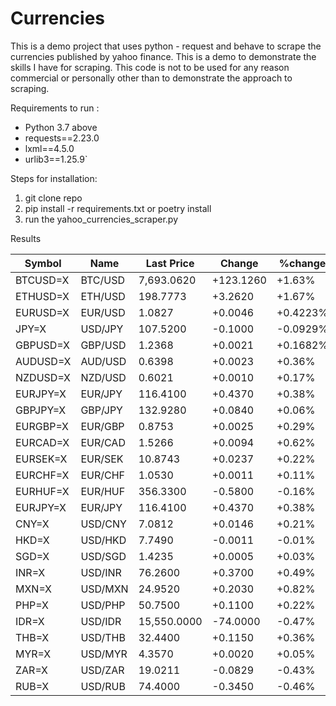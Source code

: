 # Currencies

This is a demo project that uses python - request and behave to scrape the currencies published by yahoo finance. This is a demo to demonstrate the skills I have for scraping. This code is not to be used for any reason commercial or personally other than to demonstrate the approach to scraping.

Requirements to run :

* Python 3.7 above
* requests==2.23.0
* lxml==4.5.0
* urlib3==1.25.9`

Steps for installation:

1. git clone repo
1. pip install -r requirements.txt or poetry install
1. run the yahoo_currencies_scraper.py


Results

|Symbol    |Name                |Last Price     |Change         |%change        |
|----------|-------------------|---------------|---------------|---------------|
|BTCUSD=X  |BTC/USD             |7,693.0620     |+123.1260      |+1.63%         |
|ETHUSD=X  |ETH/USD             |198.7773       |+3.2620        |+1.67%         |
|EURUSD=X  |EUR/USD             |1.0827         |+0.0046        |+0.4223%       |
|JPY=X     |USD/JPY             |107.5200       |-0.1000        |-0.0929%       |
|GBPUSD=X  |GBP/USD             |1.2368         |+0.0021        |+0.1682%       |
|AUDUSD=X  |AUD/USD             |0.6398         |+0.0023        |+0.36%         |
|NZDUSD=X  |NZD/USD             |0.6021         |+0.0010        |+0.17%         |
|EURJPY=X  |EUR/JPY             |116.4100       |+0.4370        |+0.38%         |
|GBPJPY=X  |GBP/JPY             |132.9280       |+0.0840        |+0.06%         |
|EURGBP=X  |EUR/GBP             |0.8753         |+0.0025        |+0.29%         |
|EURCAD=X  |EUR/CAD             |1.5266         |+0.0094        |+0.62%         |
|EURSEK=X  |EUR/SEK             |10.8743        |+0.0237        |+0.22%         |
|EURCHF=X  |EUR/CHF             |1.0530         |+0.0011        |+0.11%         |
|EURHUF=X  |EUR/HUF             |356.3300       |-0.5800        |-0.16%         |
|EURJPY=X  |EUR/JPY             |116.4100       |+0.4370        |+0.38%         |
|CNY=X     |USD/CNY             |7.0812         |+0.0146        |+0.21%         |
|HKD=X     |USD/HKD             |7.7490         |-0.0011        |-0.01%         |
|SGD=X     |USD/SGD             |1.4235         |+0.0005        |+0.03%         |
|INR=X     |USD/INR             |76.2600        |+0.3700        |+0.49%         |
|MXN=X     |USD/MXN             |24.9520        |+0.2030        |+0.82%         |
|PHP=X     |USD/PHP             |50.7500        |+0.1100        |+0.22%         |
|IDR=X     |USD/IDR             |15,550.0000    |-74.0000       |-0.47%         |
|THB=X     |USD/THB             |32.4400        |+0.1150        |+0.36%         |
|MYR=X     |USD/MYR             |4.3570         |+0.0020        |+0.05%         |
|ZAR=X     |USD/ZAR             |19.0211        |-0.0829        |-0.43%         |
|RUB=X     |USD/RUB             |74.4000        |-0.3450        |-0.46%         |